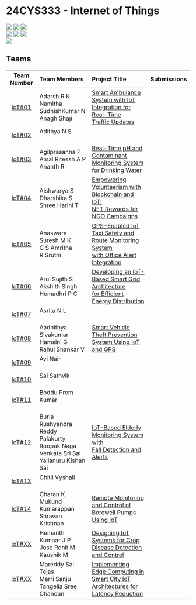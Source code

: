 # 24CYS333 - Internet of Things
![](https://img.shields.io/badge/Batch-22CYS-lightgreen) ![](https://img.shields.io/badge/UG-blue) ![](https://img.shields.io/badge/Subject-IoT-blue)
<br/>
![](https://img.shields.io/badge/Lecture-2-orange) ![](https://img.shields.io/badge/Practical-3-orange) ![](https://img.shields.io/badge/Credits-3-orange) <br/>
![](https://img.shields.io/badge/Regular_Students-72-gold) <br/>

## Teams

|        Team Number      | Team Members | Project Title | Submissions |
|:-----------------------:|:-------------|:-------------|:----------:|
|  [IoT#01](Projects/IoT01)     | Adarsh R K <br/> Namitha SudhishKumar N <br/> Anagh Shaji  | [Smart Ambulance System with IoT Integration for Real-Time <br/> Traffic Updates](Projects/IoT01)   | |
|  [IoT#02](Projects/IoT02)     | Adithya N S <br/> <br/> | [](Projects/IoT02) | |
|  [IoT#03](Projects/IoT03)     | Agilprasanna P <br/> Amal Ritessh A P <br/> Ananth R | [Real-Time pH and Contaminant Monitoring System for Drinking Water](Projects/IoT03)  | |
|  [IoT#04](Projects/IoT04)     | Aishwarya S <br/> Dharshika S <br/> Shree Harini T | [Empowering Volunteerism with Blockchain and IoT:<br/> NFT Rewards for NGO Campaigns](Projects/IoT04)  | |
|  [IoT#05](Projects/IoT05)     | Anaswara Suresh M K <br/> C S Amritha <br/> R Sruthi | [GPS-Enabled IoT Taxi Safety and Route Monitoring System <br/> with Office Alert Integration](Projects/IoT05)    |      |
|  [IoT#06](Projects/IoT06)     | Arul Sujith S <br/> Akshith Singh <br/> Hemadhri P C | [Developing an IoT-Based Smart Grid Architecture <br/> for Efficient Energy Distribution](Projects/IoT06) | |
|  [IoT#07](Projects/IoT07)     | Asrita N L <br/> <br/> | [](Projects/IoT07) | |
|  [IoT#08](Projects/IoT08)     | Aadhithya Sivakumar <br/> Hamsini G <br/> Rahul Shankar V | [Smart Vehicle Theft Prevention System Using IoT and GPS](Projects/IoT08) | |
|  [IoT#09](Projects/IoT09)     | Avi Nair <br/> <br/> | [](Projects/IoT09) | |
|  [IoT#10](Projects/IoT10)     | Sai Sathvik <br/> <br/> | [](Projects/IoT10) | |
|  [IoT#11](Projects/IoT11)     | Boddu Prem Kumar <br/> <br/> | [](Projects/IoT11) | |
|  [IoT#12](Projects/IoT12)     | Burla Rushyendra Reddy <br/> Palakurty Roopak Naga Venkata Sri Sai <br/> Yallanuru Kishan Sai | [IoT-Based Elderly Monitoring System with <br/> Fall Detection and Alerts](Projects/IoT12) | |
|  [IoT#13](Projects/IoT13)     | Chitli Vyshali <br/>  <br/>  | [](Projects/IoT13) | |
|  [IoT#14](Projects/IoT14)     | Charan K <br/> Mukund Kumarappan <br/> Shravan Krishnan | [Remote Monitoring and Control of Borewell Pumps Using IoT](Projects/IoT14)  | 
|  [IoT#XX](IoTXX.md)     | Hemanth Kumaar J P <br/> Jose Rohit M <br/> Kaushik M | [Designing IoT Systems for Crop Disease Detection and Control](IoTXX.md)  | | 
|  [IoT#XX](IoTXX.md)     | Mareddy Sai Tejas <br/> Marri Sanju <br/> Tangella Sree Chandan | [Implementing Edge Computing in Smart City IoT <br/> Architectures for Latency Reduction](IoTXX.md)  | 

